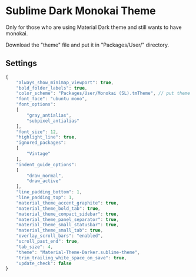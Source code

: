 # Sublime Dark Monokai Theme
Only for those who are using Material Dark theme and still wants to have monokai.

Download the "theme" file and put it in "Packages/User/" directory.

## Settings 
```JavaScript
{
	"always_show_minimap_viewport": true,
	"bold_folder_labels": true,
	"color_scheme": "Packages/User/Monokai (SL).tmTheme", // put theme file in this dir
	"font_face": "ubuntu mono",
	"font_options":
	[
		"gray_antialias",
		"subpixel_antialias"
	],
	"font_size": 12,
	"highlight_line": true,
	"ignored_packages":
	[
		"Vintage"
	],
	"indent_guide_options":
	[
		"draw_normal",
		"draw_active"
	],
	"line_padding_bottom": 1,
	"line_padding_top": 1,
	"material_theme_accent_graphite": true,
	"material_theme_bold_tab": true,
	"material_theme_compact_sidebar": true,
	"material_theme_panel_separator": true,
	"material_theme_small_statusbar": true,
	"material_theme_small_tab": true,
	"overlay_scroll_bars": "enabled",
	"scroll_past_end": true,
	"tab_size": 4,
	"theme": "Material-Theme-Darker.sublime-theme",
	"trim_trailing_white_space_on_save": true,
	"update_check": false
}
```
